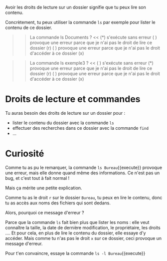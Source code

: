 
Avoir les droits de lecture sur un dossier signifie que tu peux lire son contenu.

Concrètement, tu peux utiliser la commande `ls` par exemple pour lister le contenu de ce dossier.


>> La commande ls Documents ? <<
(*) s'exécute sans erreur
( ) provoque une erreur parce que je n'ai pas le droit de lire ce dossier (r)
( ) provoque une erreur parce que je n'ai pas le droit d'accéder à ce dossier (x)

>> La commande ls exemple3 ? <<
( ) s'exécute sans erreur
(*) provoque une erreur parce que je n'ai pas le droit de lire ce dossier (r)
( ) provoque une erreur parce que je n'ai pas le droit d'accéder à ce dossier (x)



# Droits de lecture et commandes

Tu auras besoin des droits de lecture sur un dossier pour :

* lister le contenu du dossier avec la commande `ls`
* effectuer des recherches dans ce dossier avec la commande `find`
* ...


# Curiosité

Comme tu as pu le remarquer, la commande `ls Bureau`{{execute}} provoque une erreur, mais elle donne quand même des informations.
Ce n'est pas un bug, et c'est tout à fait normal !

Mais ça mérite une petite explication.

Comme tu as le droit `r` sur le dossier `Bureau`, tu peux en lire le contenu, donc tu as accès aux noms des fichiers qui sont dedans.

Alors, pourquoi ce message d'erreur ?

Parce que la commande `ls` fait bien plus que lister les noms : elle veut connaître la taille, la date de dernière modification, le propriétaire, les droits ....
Et pour cela, en plus de lire le contenu du dossier, elle essaye d'y accéder.
Mais comme tu n'as pas le droit `x` sur ce dossier, ceci provoque un message d'erreur.

Pour t'en convaincre, essaye la commande `ls -l Bureau`{{execute}}
